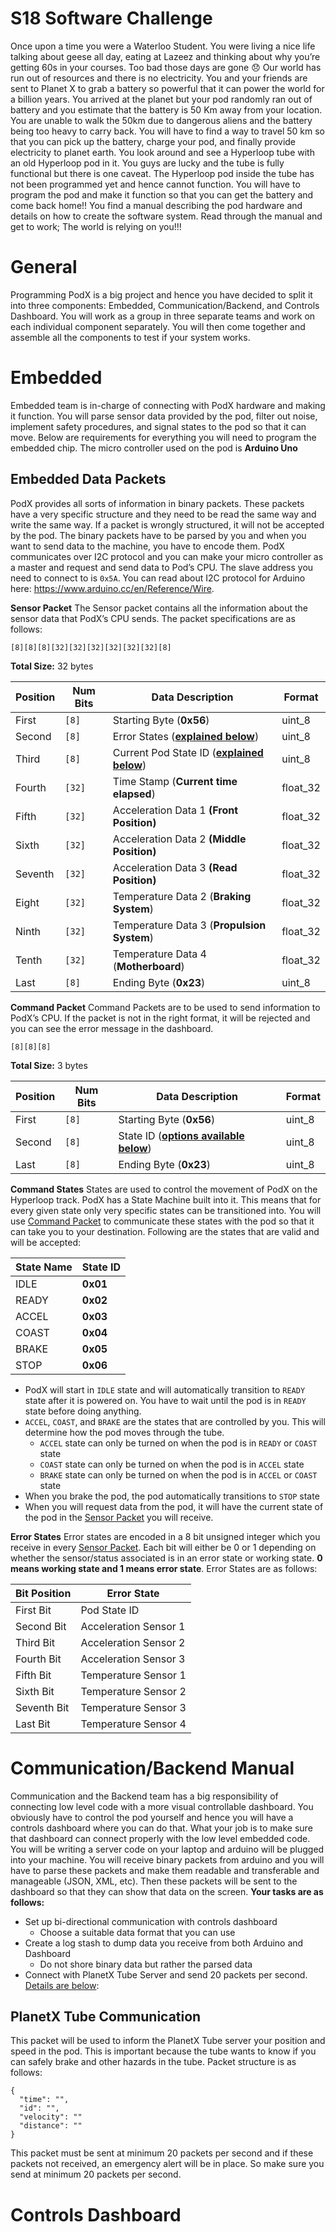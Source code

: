 # S18 Software Challenge
Once upon a time you were a Waterloo Student. You were living a nice life talking about geese all day, eating at Lazeez and thinking about why you’re getting 60s in your courses. Too bad those days are gone 😞 Our world has run out of resources and there is no electricity. You and your friends are sent to Planet X to grab a battery so powerful that it can power the world for a billion years. You arrived at the planet but your pod randomly ran out of battery and you estimate that the battery is 50 Km away from your location. You are unable to walk the 50km due to dangerous aliens and the battery being too heavy to carry back. You will have to find a way to travel 50 km so that you can pick up the battery, charge your pod, and finally provide electricity to planet earth. You look around and see a Hyperloop tube with an old Hyperloop pod in it. You guys are lucky and the tube is fully functional but there is one caveat. The Hyperloop pod inside the tube has not been programmed yet and hence cannot function. You will have to program the pod and make it function so that you can get the battery and come back home!! You find a manual describing the pod hardware and details on how to create the software system. Read through the manual and get to work; The world is relying on you!!!

# General

Programming PodX is a big project and hence you have decided to split it into three components: Embedded, Communication/Backend, and Controls Dashboard. You will work as a group in three separate teams and work on each individual component separately. You will then come together and assemble all the components to test if your system works.

# Embedded

Embedded team is in-charge of connecting with PodX hardware and making it function. You will parse sensor data provided by the pod, filter out noise, implement safety procedures, and signal states to the pod so that it can move. Below are requirements for everything you will need to program the embedded chip. The micro controller used on the pod is **Arduino Uno**

## Embedded Data Packets

PodX provides all sorts of information in binary packets. These packets have a very specific structure and they need to be read the same way and write the same way. If a packet is wrongly structured, it will not be accepted by the pod. The binary packets have to be parsed by you and when you want to send data to the machine, you have to encode them. PodX communicates over I2C protocol and you can make your micro controller as a master and request and send data to Pod’s CPU. The slave address you need to connect to is `0x5A`. You can read about I2C protocol for Arduino here: https://www.arduino.cc/en/Reference/Wire. 

**Sensor Packet**
The Sensor packet contains all the information about the sensor data that PodX’s CPU sends. The packet specifications are as follows:


    [8][8][8][32][32][32][32][32][32][8]

**Total Size:** 32 bytes

|    **Position** |    **Num Bits** |    **Data Description**                                                                                                                         |    **Format** |
| --------------- | --------------- | ----------------------------------------------------------------------------------------------------------------------------------------------- | ------------- |
| First           | `[8]`           | Starting Byte (**0x56**)                                                                                                                        | uint_8        |
| Second          | `[8]`           | Error States ([**explained below**](/doc/S18-Software-Challenge-EOnK0BZy0ZdCuYIgCCCEb#:uid=577504544055172273039840&h2=Error-States))           | uint_8        |
| Third           | `[8]`           | Current Pod State ID ([**explained below**](/doc/S18-Software-Challenge-EOnK0BZy0ZdCuYIgCCCEb#:uid=846660890523151700825388&h2=Command-States)) | uint_8        |
| Fourth          | `[32]`          | Time Stamp (**Current time elapsed**)                                                                                                           | float_32      |
| Fifth           | `[32]`          | Acceleration Data 1 **(Front Position)**                                                                                                        | float_32      |
| Sixth           | `[32]`          | Acceleration Data 2 **(Middle Position)**                                                                                                       | float_32      |
| Seventh         | `[32]`          | Acceleration Data 3 **(Read Position)**                                                                                                         | float_32      |
| Eight           | `[32]`          | Temperature Data 2 (**Braking System**)                                                                                                         | float_32      |
| Ninth           | `[32]`          | Temperature Data 3 (**Propulsion System**)                                                                                                      | float_32      |
| Tenth           | `[32]`          | Temperature Data 4 (**Motherboard**)                                                                                                            | float_32      |
| Last            | `[8]`           | Ending Byte (**0x23**)                                                                                                                          | uint_8        |


**Command Packet**
Command Packets are to be used to send information to PodX’s CPU. If the packet is not in the right format, it will be rejected and you can see the error message in the dashboard.


    [8][8][8]

**Total Size:** 3 bytes

| **Position**    |    **Num Bits** |    **Data Description**                                                                                                                     |    **Format** |
| --------------- | --------------- | ------------------------------------------------------------------------------------------------------------------------------------------- | ------------- |
| First           | `[8]`           | Starting Byte (**0x56**)                                                                                                                    | uint_8        |
| Second          | `[8]`           | State ID ([**options available below**](/doc/S18-Software-Challenge-EOnK0BZy0ZdCuYIgCCCEb#:uid=846660890523151700825388&h2=Command-States)) | uint_8        |
| Last            | `[8]`           | Ending Byte (**0x23**)                                                                                                                      | uint_8        |


**Command States**
States are used to control the movement of PodX on the Hyperloop track. PodX has a State Machine built into it. This means that for every given state only very specific states can be transitioned into. You will use [Command Packet](/doc/S18-Software-Challenge-EOnK0BZy0ZdCuYIgCCCEb#:uid=861258600186427427486217&h2=Command-Packet) to communicate these states with the pod so that it can take you to your destination. Following are the states that are valid and will be accepted:

|    **State Name** |    **State ID** |
| ----------------- | --------------- |
| IDLE              | **0x01**        |
| READY             | **0x02**        |
| ACCEL             | **0x03**        |
| COAST             | **0x04**        |
| BRAKE             | **0x05**        |
| STOP              | **0x06**        |

- PodX will start in `IDLE` state and will automatically transition to `READY` state after it is powered on. You have to wait until the pod is in `READY` state before doing anything.
- `ACCEL`, `COAST`, and `BRAKE` are the states that are controlled by you. This will determine how the pod moves through the tube.
  - `ACCEL` state can only be turned on when the pod is in `READY` or `COAST` state
  - `COAST` state can only be turned on when the pod is in `ACCEL` state
  - `BRAKE` state can only be turned on when the pod is in `ACCEL` or `COAST` state
- When you brake the pod, the pod automatically transitions to `STOP` state
- When you will request data from the pod, it will have the current state of the pod in the [Sensor Packet](/doc/S18-Software-Challenge-EOnK0BZy0ZdCuYIgCCCEb#:uid=361049301459783597291263&h2=Sensor-Packet) you will receive.

**Error States**
Error states are encoded in a 8 bit unsigned integer which you receive in every [Sensor Packet](/doc/S18-Software-Challenge-EOnK0BZy0ZdCuYIgCCCEb#:uid=361049301459783597291263&h2=Sensor-Packet). Each bit will either be 0 or 1 depending on whether the sensor/status associated is in an error state or working state. **0 means working state and 1 means error state**. Error States are as follows:

| **Bit Position**    | **Error State**       |
| ------------------- | --------------------- |
| First Bit           | Pod State ID          |
| Second Bit          | Acceleration Sensor 1 |
| Third Bit           | Acceleration Sensor 2 |
| Fourth Bit          | Acceleration Sensor 3 |
| Fifth Bit           | Temperature Sensor 1  |
| Sixth Bit           | Temperature Sensor 2  |
| Seventh Bit         | Temperature Sensor 3  |
| Last Bit            | Temperature Sensor 4  |

# Communication/Backend Manual

Communication and the Backend team has a big responsibility of connecting low level code with a more visual controllable dashboard. You obviously have to control the pod yourself and hence you will have a controls dashboard where you can do that. What your job is to make sure that dashboard can connect properly with the low level embedded code. You will be writing a server code on your laptop and arduino will be plugged into your machine. You will receive binary packets from arduino and you will have to parse these packets and make them readable and transferable and manageable (JSON, XML, etc). Then these packets will be sent to the dashboard so that they can show that data on the screen. **Your tasks are as follows:**

- Set up bi-directional communication with controls dashboard
  - Choose a suitable data format that you can use
- Create a log stash to dump data you receive from both Arduino and Dashboard
  - Do not shore binary data but rather the parsed data
- Connect with PlanetX Tube Server and send 20 packets per second. [Details are below](/doc/S18-Software-Challenge-EOnK0BZy0ZdCuYIgCCCEb#:uid=768755499247695124184763&h2=PlanetX-Server-Communication):


## PlanetX Tube Communication

This packet will be used to inform the PlanetX Tube server your position and speed in the pod. This is important because the tube wants to know if you can safely brake and other hazards in the tube. Packet structure is as follows:


    {
      "time": "",
      "id": "",
      "velocity": ""
      "distance": ""
    }

This packet must be sent at minimum 20 packets per second and if these packets not received, an emergency alert will be in place. So make sure you send at minimum 20 packets per second.

# Controls Dashboard 

